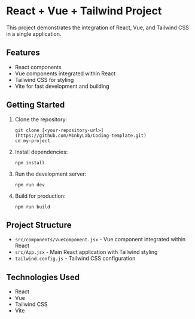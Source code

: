 # React + Vue + Tailwind Project

This project demonstrates the integration of React, Vue, and Tailwind CSS in a single application.

## Features

- React components
- Vue components integrated within React
- Tailwind CSS for styling
- Vite for fast development and building

## Getting Started

1. Clone the repository:
   ```
   git clone [<your-repository-url>](https://github.com/M1nkyLab/Coding-template.git)
   cd my-project
   ```

2. Install dependencies:
   ```
   npm install
   ```

3. Run the development server:
   ```
   npm run dev
   ```

4. Build for production:
   ```
   npm run build
   ```

## Project Structure

- `src/components/VueComponent.jsx` - Vue component integrated within React
- `src/App.jsx` - Main React application with Tailwind styling
- `tailwind.config.js` - Tailwind CSS configuration

## Technologies Used

- React
- Vue
- Tailwind CSS
- Vite
